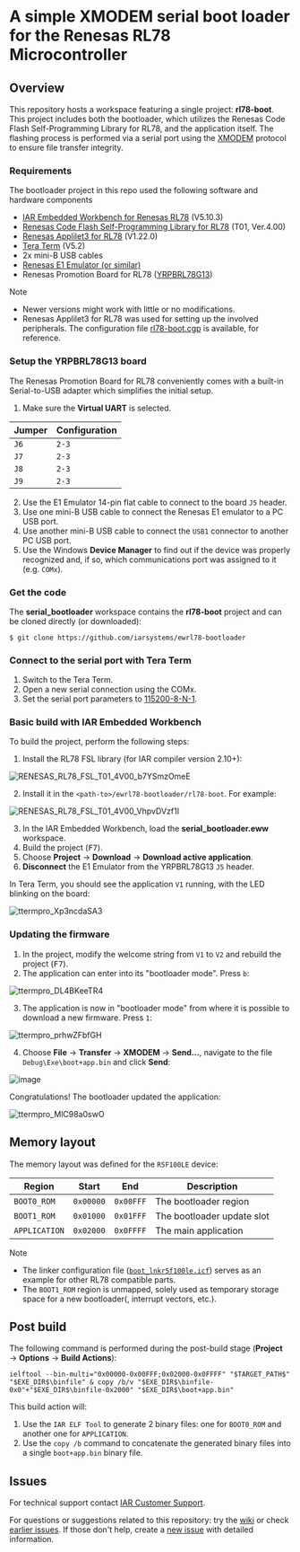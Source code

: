 # A simple XMODEM serial boot loader<br>for the Renesas RL78 Microcontroller

## Overview
This repository hosts a workspace featuring a single project: __rl78-boot__. This project includes both the bootloader, which utilizes the Renesas Code Flash Self-Programming Library for RL78, and the application itself. The flashing process is performed via a serial port using the [XMODEM](https://en.wikipedia.org/wiki/XMODEM) protocol to ensure file transfer integrity.

### Requirements
The bootloader project in this repo used the following software and hardware components
- [IAR Embedded Workbench for Renesas RL78](https://iar.com/ewrl78) (V5.10.3)
- [Renesas Code Flash Self-Programming Library for RL78](https://www.renesas.com/us/en/software-tool/code-flash-libraries-flash-self-programming-libraries) (T01, Ver.4.00)
- [Renesas Applilet3 for RL78](https://renesas.com/applilet) (V1.22.0)
- [Tera Term](https://github.com/TeraTermProject/teraterm/releases/latest) (V5.2)
- 2x mini-B USB cables
- [Renesas E1 Emulator (or similar)](https://renesas.com/e1)
- Renesas Promotion Board for RL78 ([YRPBRL78G13](https://renesas.com/yrpbrl78g13))

>[!NOTE]
>- Newer versions might work with little or no modifications.
>- Renesas Applilet3 for RL78 was used for setting up the involved peripherals. The configuration file [rl78-boot.cgp](rl78-boot/rl78-boot.cgp) is available, for reference.

### Setup the YRPBRL78G13 board
The Renesas Promotion Board for RL78 conveniently comes with a built-in Serial-to-USB adapter which simplifies the initial setup.

1) Make sure the __Virtual UART__ is selected.

| Jumper | Configuration |
| -      | -             |
| `J6`   | `2-3`         |
| `J7`   | `2-3`         |
| `J8`   | `2-3`         |
| `J9`   | `2-3`         |

2) Use the E1 Emulator 14-pin flat cable to connect to the board `J5` header.
3) Use one mini-B USB cable to connect the Renesas E1 emulator to a PC USB port.
4) Use another mini-B USB cable to connect the `USB1` connector to another PC USB port.
5) Use the Windows __Device Manager__ to find out if the device was properly recognized and, if so, which communications port was assigned to it (e.g. `COMx`).


### Get the code
The __serial_bootloader__ workspace contains the __rl78-boot__ project and can be cloned directly (or downloaded):
```
$ git clone https://github.com/iarsystems/ewrl78-bootloader
```

### Connect to the serial port with Tera Term
1) Switch to the Tera Term.
2) Open a new serial connection using the COMx.
3) Set the serial port parameters to [115200-8-N-1](https://en.wikipedia.org/wiki/8-N-1).


### Basic build with IAR Embedded Workbench
To build the project, perform the following steps:

1) Install the RL78 FSL library (for IAR compiler version 2.10+):
   
![RENESAS_RL78_FSL_T01_4V00_b7YSmzOmeE](https://github.com/user-attachments/assets/c68600ef-fd21-4b89-811f-2ba4edf86c73)

2) Install it in the `<path-to>/ewrl78-bootloader/rl78-boot`. For example:

![RENESAS_RL78_FSL_T01_4V00_VhpvDVzf1I](https://github.com/user-attachments/assets/b293d807-fbc0-4e80-8581-5b9ba377cead)

3) In the IAR Embedded Workbench, load the __serial_bootloader.eww__ workspace.
4) Build the project (<kbd>F7</kbd>).
5) Choose __Project__ → __Download__ → __Download active application__.
6) __Disconnect__ the E1 Emulator from the YRPBRL78G13 `J5` header.

In Tera Term, you should see the application `V1` running, with the LED blinking on the board:

![ttermpro_Xp3ncdaSA3](https://github.com/user-attachments/assets/05fed6b7-752d-4d3b-83e8-4230999e0828)



### Updating the firmware
1) In the project, modify the welcome string from `V1` to `V2` and rebuild the project (<kbd>F7</kbd>).
2) The application can enter into its "bootloader mode". Press `b`:

![ttermpro_DL4BKeeTR4](https://github.com/user-attachments/assets/8669373b-0e0d-4b66-9545-6dff2acd3d07)

3) The application is now in "bootloader mode" from where it is possible to download a new firmware. Press `1`:

![ttermpro_prhwZFbfGH](https://github.com/user-attachments/assets/1233107d-fbd6-47a0-aa16-2404b9fe785c)

4) Choose __File__ → __Transfer__ → __XMODEM__ → __Send...__, navigate to the file `Debug\Exe\boot+app.bin` and click __Send__:

![image](https://github.com/user-attachments/assets/61a88220-bc84-48ef-8cf1-6df975f9e6a1)

Congratulations! The bootloader updated the application:

![ttermpro_MlC98a0swO](https://github.com/user-attachments/assets/714b0639-6243-4535-8dcd-3d7b957373d6)


## Memory layout
The memory layout was defined for the `R5F100LE` device:

| Region        | Start     | End       | Description                |
| -             | -         | -         | -                          | 
| `BOOT0_ROM`   | `0x00000` | `0x00FFF` | The bootloader region      |
| `BOOT1_ROM`   | `0x01000` | `0x01FFF` | The bootloader update slot |
| `APPLICATION` | `0x02000` | `0x0FFFF` | The main application       |

>[!NOTE]
>- The linker configuration file ([`boot_lnkr5f100le.icf`](rl78-boot/boot_lnkr5f100le.icf)) serves as an example for other RL78 compatible parts.
>- The `BOOT1_ROM` region is unmapped, solely used as temporary storage space for a new bootloader(, interrupt vectors, etc.).


## Post build
The following command is performed during the post-build stage (__Project__ → __Options__ → __Build Actions__):
```
ielftool --bin-multi="0x00000-0x00FFF;0x02000-0x0FFFF" "$TARGET_PATH$" "$EXE_DIR$\binfile" & copy /b/v "$EXE_DIR$\binfile-0x0"+"$EXE_DIR$\binfile-0x2000" "$EXE_DIR$\boot+app.bin"
```
This build action will:
1) Use the `IAR ELF Tool` to generate 2 binary files: one for `BOOT0_ROM` and another one for `APPLICATION`.
2) Use the `copy /b` command to concatenate the generated binary files into a single `boot+app.bin` binary file.

## Issues
For technical support contact [IAR Customer Support][url-iar-customer-support].

For questions or suggestions related to this repository: try the [wiki][url-repo-wiki] or check [earlier issues][url-repo-issue-old]. If those don't help, create a [new issue][url-repo-issue-new] with detailed information.

<!-- Links -->
[url-iar-customer-support]: https://iar.my.site.com/mypages/s/contactsupport

[url-repo-wiki]:           https://github.com/iarsystems/ewrl78-bootloader/wiki
[url-repo-issue-new]:      https://github.com/iarsystems/ewrl78-bootloader/issues/new
[url-repo-issue-old]:      https://github.com/iarsystems/ewrl78-bootloader/issues?q=is%3Aissue+is%3Aopen%7Cclosed
